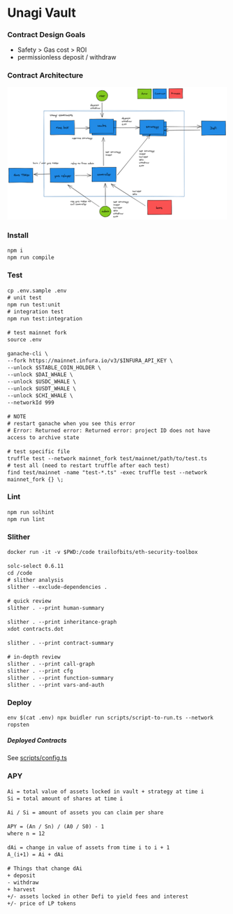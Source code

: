 # Unagi Vault

### Contract Design Goals

- Safety > Gas cost > ROI
- permissionless deposit / withdraw

### Contract Architecture

![unagi arch](unagi-arch.png)

### Install

```shell
npm i
npm run compile
```

### Test

```shell
cp .env.sample .env
# unit test
npm run test:unit
# integration test
npm run test:integration

# test mainnet fork
source .env

ganache-cli \
--fork https://mainnet.infura.io/v3/$INFURA_API_KEY \
--unlock $STABLE_COIN_HOLDER \
--unlock $DAI_WHALE \
--unlock $USDC_WHALE \
--unlock $USDT_WHALE \
--unlock $CHI_WHALE \
--networkId 999

# NOTE
# restart ganache when you see this error
# Error: Returned error: Returned error: project ID does not have access to archive state

# test specific file
truffle test --network mainnet_fork test/mainnet/path/to/test.ts
# test all (need to restart truffle after each test)
find test/mainnet -name "test-*.ts" -exec truffle test --network mainnet_fork {} \;
```

### Lint

```shell
npm run solhint
npm run lint
```

### Slither

```shell
docker run -it -v $PWD:/code trailofbits/eth-security-toolbox

solc-select 0.6.11
cd /code
# slither analysis
slither --exclude-dependencies .

# quick review
slither . --print human-summary

slither . --print inheritance-graph
xdot contracts.dot

slither . --print contract-summary

# in-depth review
slither . --print call-graph
slither . --print cfg
slither . --print function-summary
slither . --print vars-and-auth
```

### Deploy

```shell
env $(cat .env) npx buidler run scripts/script-to-run.ts --network ropsten
```

##### Deployed Contracts

See [scripts/config.ts](./scripts/config.ts)

### APY

```
Ai = total value of assets locked in vault + strategy at time i
Si = total amount of shares at time i

Ai / Si = amount of assets you can claim per share

APY = (An / Sn) / (A0 / S0) - 1
where n = 12

dAi = change in value of assets from time i to i + 1
A_(i+1) = Ai + dAi

# Things that change dAi
+ deposit
- withdraw
+ harvest
+/- assets locked in other Defi to yield fees and interest
+/- price of LP tokens
```
